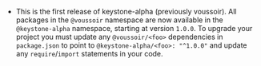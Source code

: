 - This is the first release of keystone-alpha (previously voussoir).
  All packages in the `@voussoir` namespace are now available in the `@keystone-alpha` namespace, starting at version `1.0.0`.
  To upgrade your project you must update any `@voussoir/<foo>` dependencies in `package.json` to point to `@keystone-alpha/<foo>: "^1.0.0"` and update any `require`/`import` statements in your code.
